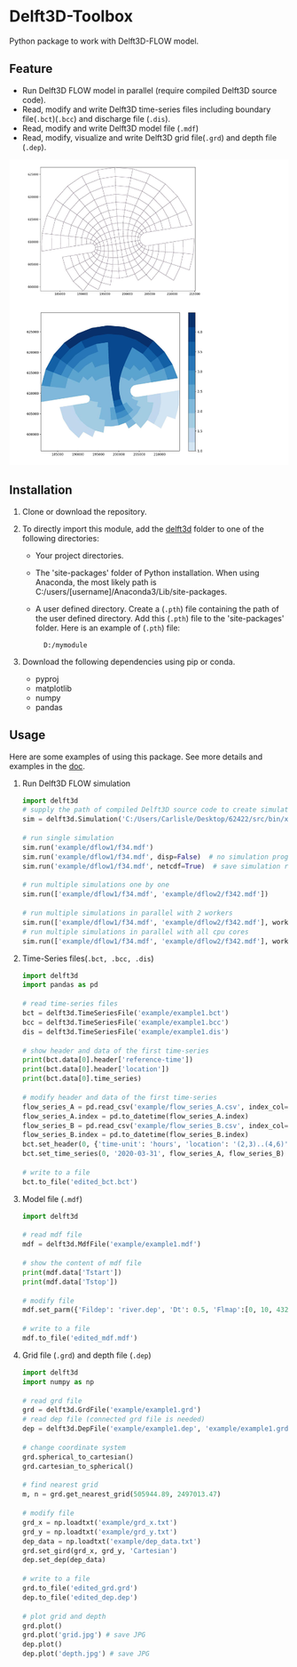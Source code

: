 # Delft3D-Toolbox

Python package to work with Delft3D-FLOW model.

## Feature

- Run Delft3D FLOW model in parallel (require compiled Delft3D source code).
- Read, modify and write Delft3D time-series files including boundary file(`.bct`)(`.bcc`) and discharge file (`.dis`).
- Read, modify and write Delft3D model file (`.mdf`)
- Read, modify, visualize and write Delft3D grid file(`.grd`) and depth file (`.dep`).

![grid_and_depth](doc/example/example1.jpg)

## Installation

1. Clone or download the repository.

2. To directly import this module, add the [delft3d](delft3d) folder to one of the following directories:
    - Your project directories.

    - The 'site-packages' folder of Python installation. When using Anaconda, the most likely path is C:/users/[username]/Anaconda3/Lib/site-packages.

    - A user defined directory. Create a (`.pth`) file containing the path of the user defined directory. Add this (`.pth`) file to the 'site-packages' folder. Here is an example of (`.pth`) file:

            D:/mymodule

3. Download the following dependencies using pip or conda.

    - pyproj
    - matplotlib
    - numpy
    - pandas

## Usage

Here are some examples of using this package. See more details and examples in the [doc](doc/documentation.ipynb).

1. Run Delft3D FLOW simulation
   ``` python
   import delft3d
   # supply the path of compiled Delft3D source code to create simulation runner
   sim = delft3d.Simulation('C:/Users/Carlisle/Desktop/62422/src/bin/x64')

   # run single simulation
   sim.run('example/dflow1/f34.mdf') 
   sim.run('example/dflow1/f34.mdf', disp=False)  # no simulation progress
   sim.run('example/dflow1/f34.mdf', netcdf=True)  # save simulation result as netcdf

   # run multiple simulations one by one
   sim.run(['example/dflow1/f34.mdf', 'example/dflow2/f342.mdf'])

   # run multiple simulations in parallel with 2 workers
   sim.run(['example/dflow1/f34.mdf', 'example/dflow2/f342.mdf'], workers=2)
   # run multiple simulations in parallel with all cpu cores
   sim.run(['example/dflow1/f34.mdf', 'example/dflow2/f342.mdf'], workers=-1)
   ```

2. Time-Series files(`.bct, .bcc, .dis`)

   ```python
   import delft3d
   import pandas as pd

   # read time-series files
   bct = delft3d.TimeSeriesFile('example/example1.bct')
   bcc = delft3d.TimeSeriesFile('example/example1.bcc')
   dis = delft3d.TimeSeriesFile('example/example1.dis')

   # show header and data of the first time-series
   print(bct.data[0].header['reference-time'])
   print(bct.data[0].header['location'])
   print(bct.data[0].time_series)

   # modify header and data of the first time-series
   flow_series_A = pd.read_csv('example/flow_series_A.csv', index_col=0)
   flow_series_A.index = pd.to_datetime(flow_series_A.index)
   flow_series_B = pd.read_csv('example/flow_series_B.csv', index_col=0)
   flow_series_B.index = pd.to_datetime(flow_series_B.index)
   bct.set_header(0, {'time-unit': 'hours', 'location': '(2,3)..(4,6)'})
   bct.set_time_series(0, '2020-03-31', flow_series_A, flow_series_B)

   # write to a file
   bct.to_file('edited_bct.bct')

   ```

3. Model file (`.mdf`)

   ```python
   import delft3d

   # read mdf file
   mdf = delft3d.MdfFile('example/example1.mdf')

   # show the content of mdf file
   print(mdf.data['Tstart'])
   print(mdf.data['Tstop'])
   
   # modify file
   mdf.set_parm({'Fildep': 'river.dep', 'Dt': 0.5, 'Flmap':[0, 10, 4320]})
   
   # write to a file
   mdf.to_file('edited_mdf.mdf')
   ```
4. Grid file (`.grd`) and depth file (`.dep`)

   ```python
   import delft3d
   import numpy as np
   
   # read grd file
   grd = delft3d.GrdFile('example/example1.grd')
   # read dep file (connected grd file is needed)
   dep = delft3d.DepFile('example/example1.dep', 'example/example1.grd')
   
   # change coordinate system
   grd.spherical_to_cartesian()
   grd.cartesian_to_spherical()
   
   # find nearest grid
   m, n = grd.get_nearest_grid(505944.89, 2497013.47)
   
   # modify file
   grd_x = np.loadtxt('example/grd_x.txt')
   grd_y = np.loadtxt('example/grd_y.txt')
   dep_data = np.loadtxt('example/dep_data.txt')
   grd.set_gird(grd_x, grd_y, 'Cartesian')
   dep.set_dep(dep_data)
   
   # write to a file
   grd.to_file('edited_grd.grd')
   dep.to_file('edited_dep.dep')
   
   # plot grid and depth
   grd.plot()
   grd.plot('grid.jpg') # save JPG
   dep.plot()
   dep.plot('depth.jpg') # save JPG
   ```
